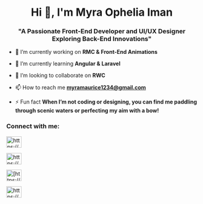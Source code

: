 <h1 align="center">Hi 👋, I'm Myra Ophelia Iman</h1>
<h3 align="center">"A Passionate Front-End Developer and UI/UX Designer Exploring Back-End Innovations"</h3>

- 🔭 I’m currently working on ****RMC** & **Front-End Animations****

- 🌱 I’m currently learning **Angular & Laravel**

- 👯 I’m looking to collaborate on **RWC**

- 📫 How to reach me **myramaurice1234@gmail.com**

- ⚡ Fun fact **When I’m not coding or designing, you can find me paddling through scenic waters or perfecting my aim with a bow!**


<h3 align="left">Connect with me:</h3>
<p align="left">
<a href="https://linkedin.com/in/https://www.linkedin.com/in/myra-ophelia-iman-b-954230312/?locale=de_de" target="blank"><img align="center" src="https://raw.githubusercontent.com/rahuldkjain/github-profile-readme-generator/master/src/images/icons/Social/linked-in-alt.svg" alt="https://www.linkedin.com/in/myra-ophelia-iman-b-954230312/?locale=de_de" height="30" width="40" /></a>
  
<a href="https://www.youtube.com/c/https://www.youtube.com/channel/uczuixvrc3rdljjhvk7x8ycw" target="blank"><img align="center" src="https://raw.githubusercontent.com/rahuldkjain/github-profile-readme-generator/master/src/images/icons/Social/youtube.svg" alt="https://www.youtube.com/channel/uczuixvrc3rdljjhvk7x8ycw" height="30" width="40" /></a>

<a href="https://www.leetcode.com/https://leetcode.com/u/myraophelia/" target="blank"><img align="center" src="https://raw.githubusercontent.com/rahuldkjain/github-profile-readme-generator/master/src/images/icons/Social/leet-code.svg" alt="[https://leetcode.com/u/myraophelia/](https://leetcode.com/u/myraophelia/)" height="30" width="40" /></a>

<a href="/https://en.wikipedia.org/wiki/me_before_you_(film)" target="blank"><img align="center" src="https://raw.githubusercontent.com/rahuldkjain/github-profile-readme-generator/master/src/images/icons/Social/rss.svg" alt="https://en.wikipedia.org/wiki/me_before_you_(film)" height="30" width="40" /></a>
</p>
